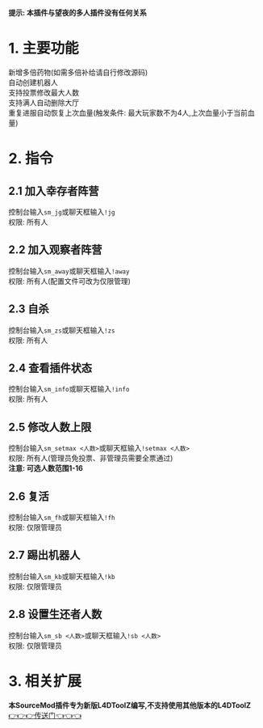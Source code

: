 **提示: 本插件与望夜的多人插件没有任何关系**

# 1. 主要功能
新增多倍药物(如需多倍补给请自行修改源码)  
自动创建机器人  
支持投票修改最大人数  
支持满人自动删除大厅  
重复进服自动恢复上次血量(触发条件: 最大玩家数不为4人,上次血量小于当前血量)

# 2. 指令
## 2.1 加入幸存者阵营
控制台输入`sm_jg`或聊天框输入`!jg`  
权限: 所有人
## 2.2 加入观察者阵营
控制台输入`sm_away`或聊天框输入`!away`  
权限: 所有人(配置文件可改为仅限管理)
## 2.3 自杀
控制台输入`sm_zs`或聊天框输入`!zs`  
权限: 所有人
## 2.4 查看插件状态
控制台输入`sm_info`或聊天框输入`!info`  
权限: 所有人
## 2.5 修改人数上限
控制台输入`sm_setmax <人数>`或聊天框输入`!setmax <人数>`  
权限: 所有人(管理员免投票、非管理员需要全票通过)  
**注意: 可选人数范围1-16**
## 2.6 复活
控制台输入`sm_fh`或聊天框输入`!fh`  
权限: 仅限管理员
## 2.7 踢出机器人
控制台输入`sm_kb`或聊天框输入`!kb`  
权限: 仅限管理员
## 2.8 设置生还者人数
控制台输入`sm_sb <人数>`或聊天框输入`!sb <人数>`  
权限: 仅限管理员

# 3. 相关扩展
**本SourceMod插件专为新版L4DToolZ编写,不支持使用其他版本的L4DToolZ**  
[👉👉👉传送门👈👈👈](https://github.com/lakwsh/l4dtoolz/releases/latest)
